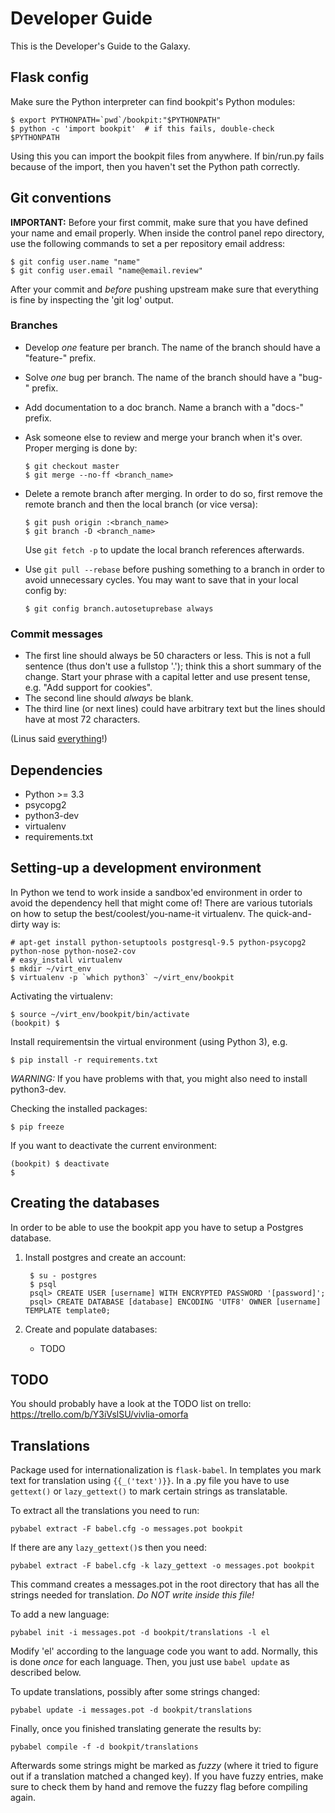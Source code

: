 # Developer Guide

This is the Developer's Guide to the Galaxy.

## Flask config

Make sure the Python interpreter can find bookpit's Python modules:

    $ export PYTHONPATH=`pwd`/bookpit:"$PYTHONPATH"
    $ python -c 'import bookpit'  # if this fails, double-check $PYTHONPATH

Using this you can import the bookpit files from anywhere. If bin/run.py
fails because of the import, then you haven't set the Python path correctly.

## Git conventions

**IMPORTANT:** Before your first commit, make sure that you have defined your
name and email properly. When inside the control panel repo directory, use the
following commands to set a per repository email address:

    $ git config user.name "name"
    $ git config user.email "name@email.review"

After your commit and *before* pushing upstream make sure that everything is
fine by inspecting the 'git log' output.

### Branches

  - Develop _one_ feature per branch. The name of the branch should have a
  "feature-" prefix.
  - Solve _one_ bug per branch. The name of the branch should have a "bug-"
  prefix.
  - Add documentation to a doc branch. Name a branch with a "docs-" prefix.
  - Ask someone else to review and merge your branch when it's over. Proper
  merging is done by:

        $ git checkout master
        $ git merge --no-ff <branch_name>

  - Delete a remote branch after merging. In order to do so, first remove the
  remote branch and then the local branch (or vice versa):

        $ git push origin :<branch_name>
        $ git branch -D <branch_name>

    Use `git fetch -p` to update the local branch references afterwards.

  - Use `git pull --rebase` before pushing something to a branch in order to
  avoid unnecessary cycles. You may want to save that in your local config by:

        $ git config branch.autosetuprebase always

### Commit messages

  - The first line should always be 50 characters or less. This is not a full
  sentence (thus don't use a fullstop '.'); think this a short summary of the
  change. Start your phrase with a capital letter and use present tense, e.g.
  "Add support for cookies".
  - The second line should *always* be blank.
  - The third line (or next lines) could have arbitrary text but the lines
  should have at most 72 characters.

(Linus said
[everything](https://github.com/torvalds/linux/pull/17#issuecomment-5659933)!)


Dependencies
------------

* Python >= 3.3
* psycopg2
* python3-dev
* virtualenv
* requirements.txt

## Setting-up a development environment

In Python we tend to work inside a sandbox'ed environment in order to avoid the
dependency hell that might come of! There are various tutorials on how to setup
the best/coolest/you-name-it virtualenv. The quick-and-dirty way is:

    # apt-get install python-setuptools postgresql-9.5 python-psycopg2 python-nose python-nose2-cov
    # easy_install virtualenv
    $ mkdir ~/virt_env
    $ virtualenv -p `which python3` ~/virt_env/bookpit

Activating the virtualenv:

    $ source ~/virt_env/bookpit/bin/activate
    (bookpit) $

Install requirementsin the virtual environment (using Python 3), e.g.

    $ pip install -r requirements.txt

  *WARNING:* If you have problems with that, you might also need to install
  python3-dev.

Checking the installed packages:

    $ pip freeze

If you want to deactivate the current environment:

    (bookpit) $ deactivate
    $

## Creating the databases

In order to be able to use the bookpit app you have to setup a Postgres
database.

1. Install postgres and create an account:

        $ su - postgres 
        $ psql
        psql> CREATE USER [username] WITH ENCRYPTED PASSWORD '[password]';
        psql> CREATE DATABASE [database] ENCODING 'UTF8' OWNER [username] TEMPLATE template0;

3. Create and populate databases:
   - TODO


## TODO

You should probably have a look at the TODO list on trello: 
https://trello.com/b/Y3iVslSU/vivlia-omorfa

## Translations

Package used for internationalization is `flask-babel`. In templates you mark
text for translation using `{{_('text')}}`. In a .py file you have to use
`gettext()` or `lazy_gettext()` to mark certain strings as translatable.

To extract all the translations you need to run:

    pybabel extract -F babel.cfg -o messages.pot bookpit

If there are any `lazy_gettext()`s then you need:

    pybabel extract -F babel.cfg -k lazy_gettext -o messages.pot bookpit

This command creates a messages.pot in the root directory that has all the
strings needed for translation. *Do NOT write inside this file!*

To add a new language:

    pybabel init -i messages.pot -d bookpit/translations -l el

Modify 'el' according to the language code you want to add. Normally, this is
done *once* for each language. Then, you just use `babel update` as described
below.

To update translations, possibly after some strings changed:

    pybabel update -i messages.pot -d bookpit/translations

Finally, once you finished translating generate the results by:

    pybabel compile -f -d bookpit/translations

Afterwards some strings might be marked as *fuzzy* (where it tried to figure out
if a translation matched a changed key). If you have fuzzy entries, make sure to
check them by hand and remove the fuzzy flag before compiling again.
